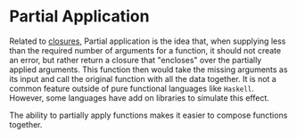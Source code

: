 # Partial Application
Related to [closures](Closures), Partial application is the idea that, when supplying less than the required number of arguments for a function, it should not create an error, but rather return a closure that "encloses" over the partially applied arguments. This function then would take the missing arguments as its input and call the original function with all the data together. It is not a common feature outside of pure functional languages like `Haskell`. However, some languages have add on libraries to simulate this effect.

The ability to partially apply functions makes it easier to compose functions together.
